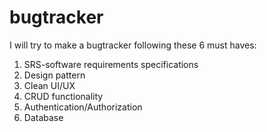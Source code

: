 # bugtracker

I will try to make a bugtracker following these 6 must haves:

1. SRS-software requirements specifications
2. Design pattern
3. Clean UI/UX
4. CRUD functionality
5. Authentication/Authorization
6. Database
